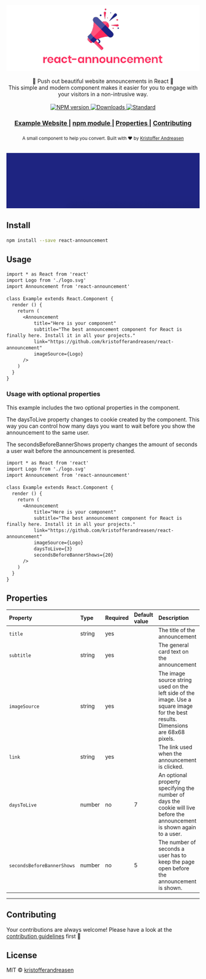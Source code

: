 <p align="center">
  <img src="./media/small-header.png" alt="react-announcement">
</p>

<div align="center">
  📣 Push out beautiful website announcements in React 📣
</div>
<div align="center">
  This simple and modern component makes it easier for you to engage with your visitors in a non-intrusive way.
</div>

<br />

<div align="center">
  <!-- NPM version -->
  <a href="https://www.npmjs.com/package/react-announcement">
    <img src="https://img.shields.io/npm/v/react-announcement.svg"
      alt="NPM version" />
  </a>
  <!-- Downloads -->
  <a href="https://www.npmjs.com/package/react-announcement">
    <img src="https://img.shields.io/npm/dt/react-announcement.svg"
      alt="Downloads" />
  </a>
  <!-- Standard -->
  <a href="https://standardjs.com">
    <img src="https://img.shields.io/badge/code_style-standard-brightgreen.svg"
      alt="Standard" />
  </a>
</div>

<div align="center">
  <h3>
    <a href="https://kristofferandreasen.github.io/react-announcement/">
      Example Website
    </a>
    <span> | </span>
    <a href="https://www.npmjs.com/package/react-announcement">
      npm module
    </a>
    <span> | </span>
    <a href="https://github.com/kristofferandreasen/react-announcement#properties">
      Properties
    </a>
    <span> | </span>
    <a href="https://github.com/kristofferandreasen/react-announcement#contribute">
      Contributing
    </a>
  </h3>
</div>

<div align="center">
  <sub>A small component to help you convert. Built with ❤︎ by
  <a href="https://github.com/kristofferandreasen">Kristoffer Andreasen</a>
</div>

<br />

<p align="center">
  <img src="./media/react-announcement-video.gif" alt="example video">
</p>

## Install

```bash
npm install --save react-announcement
```

## Usage

```tsx
import * as React from 'react'
import Logo from './logo.svg'
import Announcement from 'react-announcement'

class Example extends React.Component {
  render () {
    return (
      <Announcement
          title="Here is your component"
          subtitle="The best announcement component for React is finally here. Install it in all your projects."
          link="https://github.com/kristofferandreasen/react-announcement"
          imageSource={Logo}
      />
    )
  }
}
```

### Usage with optional properties

This example includes the two optional properties in the component.

The daysToLive property changes to cookie created by the component.
This way you can control how many days you want to wait before you show the announcement to the same user.

The secondsBeforeBannerShows property changes the amount of seconds a user wait before the announcement is presented.

```tsx
import * as React from 'react'
import Logo from './logo.svg'
import Announcement from 'react-announcement'

class Example extends React.Component {
  render () {
    return (
      <Announcement
          title="Here is your component"
          subtitle="The best announcement component for React is finally here. Install it in all your projects."
          link="https://github.com/kristofferandreasen/react-announcement"
          imageSource={Logo}
          daysToLive={3}
          secondsBeforeBannerShows={20}
      />
    )
  }
}
```

## Properties

Property | Type | Required | Default value | Description
:--- | :--- | :--- | :--- | :---
`title`|string|yes|| The title of the announcement
`subtitle`|string|yes|| The general card text on the announcement
`imageSource`|string|yes|| The image source string used on the left side of the image. Use a square image for the best results. Dimensions are 68x68 pixels.
`link`|string|yes|| The link used when the announcement is clicked.
`daysToLive`|number|no|7| An optional property specifying the number of days the cookie will live before the announcement is shown again to a user.
`secondsBeforeBannerShows`|number|no|5| The number of seconds a user has to keep the page open before the announcement is shown.
-----

## Contributing

Your contributions are always welcome!
Please have a look at the [contribution guidelines](https://github.com/kristofferandreasen/react-announcement/blob/master/CONTRIBUTING.md) first 🎉

## License

MIT © [kristofferandreasen](https://github.com/kristofferandreasen)
